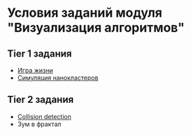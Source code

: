 
# Условия заданий модуля "Визуализация алгоритмов"

## Tier 1 задания

- [Игра жизни](/visualization/game_of_life.md)
- [Симуляция нанокластеров](/visualization/nanoclusters.md)

## Tier 2 задания

- [Collision detection](/visualization/collision_detection.md)
- Зум в фрактал
